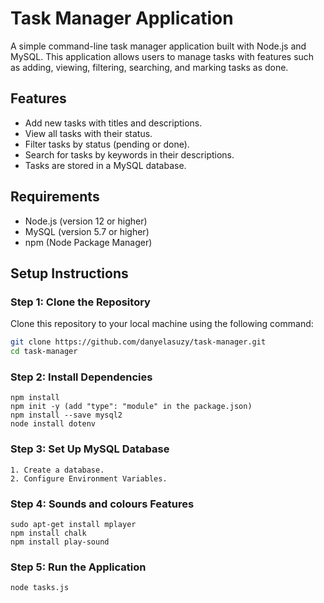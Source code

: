 # Task Manager Application

A simple command-line task manager application built with Node.js and MySQL. This application allows users to manage tasks with features such as adding, viewing, filtering, searching, and marking tasks as done.

## Features

- Add new tasks with titles and descriptions.
- View all tasks with their status.
- Filter tasks by status (pending or done).
- Search for tasks by keywords in their descriptions.
- Tasks are stored in a MySQL database.

## Requirements

- Node.js (version 12 or higher)
- MySQL (version 5.7 or higher)
- npm (Node Package Manager)

## Setup Instructions

### Step 1: Clone the Repository

Clone this repository to your local machine using the following command:

```bash
git clone https://github.com/danyelasuzy/task-manager.git
cd task-manager
```

### Step 2: Install Dependencies

```
npm install
npm init -y (add "type": "module" in the package.json)
npm install --save mysql2
node install dotenv
```

### Step 3: Set Up MySQL Database

```
1. Create a database.
2. Configure Environment Variables.
```

### Step 4: Sounds and colours Features

```
sudo apt-get install mplayer
npm install chalk
npm install play-sound
```

### Step 5: Run the Application

```
node tasks.js
```

